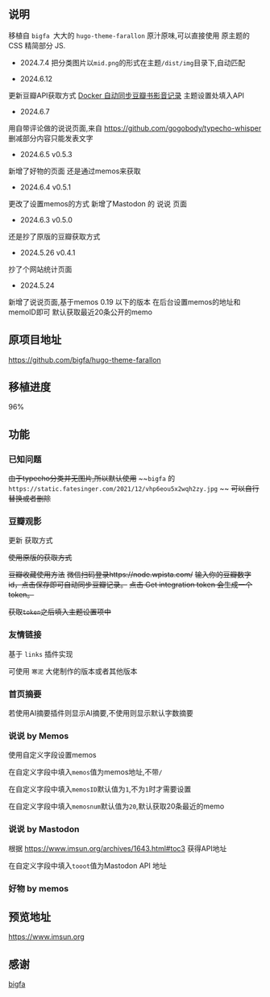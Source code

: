 ## 说明

移植自 `bigfa `大大的 `hugo-theme-farallon` 原汁原味,可以直接使用 原主题的CSS 
精简部分 JS.

- 2024.7.4
把分类图片以`mid.png`的形式在主题`/dist/img`目录下,自动匹配

- 2024.6.12

更新豆瓣API获取方式
[Docker 自动同步豆瓣书影音记录](https://fatesinger.com/103483)
主题设置处填入API

- 2024.6.7

用自带评论做的说说页面,来自
https://github.com/gogobody/typecho-whisper
删减部分内容只能发表文字

- 2024.6.5 v0.5.3

新增了好物的页面 还是通过memos来获取

- 2024.6.4 v0.5.1

更改了设置memos的方式
新增了Mastodon 的 说说 页面

- 2024.6.3 v0.5.0

还是抄了原版的豆瓣获取方式

- 2024.5.26 v0.4.1

抄了个网站统计页面

- 2024.5.24

新增了说说页面,基于memos 0.19 以下的版本
在后台设置memos的地址和memoID即可
默认获取最近20条公开的memo


## 原项目地址
https://github.com/bigfa/hugo-theme-farallon

## 移植进度

96%

## 功能

### 已知问题

~~由于typecho分类并无图片,所以默认使用~~
~~`bigfa` 的 `https://static.fatesinger.com/2021/12/vhp6eou5x2wqh2zy.jpg` ~~
~~可以自行替换或者删除~~


### 豆瓣观影

  更新 获取方式

~~使用原版的获取方式~~

~~豆瓣收藏使用方法~~
~~微信扫码登录https://node.wpista.com/~~
~~输入你的豆瓣数字 id，点击保存即可自动同步豆瓣记录。~~
~~点击 Get integration token 会生成一个 token。~~

~~获取`token`之后填入主题设置项中~~

### 友情链接

基于 `links` 插件实现

可使用 `寒泥` 大佬制作的版本或者其他版本

### 首页摘要

若使用AI摘要插件则显示AI摘要,不使用则显示默认字数摘要

### 说说 by Memos

使用自定义字段设置memos

在自定义字段中填入`memos`值为memos地址,不带`/`

在自定义字段中填入`memosID`默认值为`1`,不为`1`时才需要设置

在自定义字段中填入`memosnum`默认值为`20`,默认获取20条最近的memo

### 说说 by Mastodon

根据 https://www.imsun.org/archives/1643.html#toc3 
获得API地址

在自定义字段中填入`tooot`值为Mastodon API 地址

### 好物 by memos



## 预览地址

https://www.imsun.org

## 感谢

[bigfa](https://github.com/bigfa/hugo-theme-farallon)